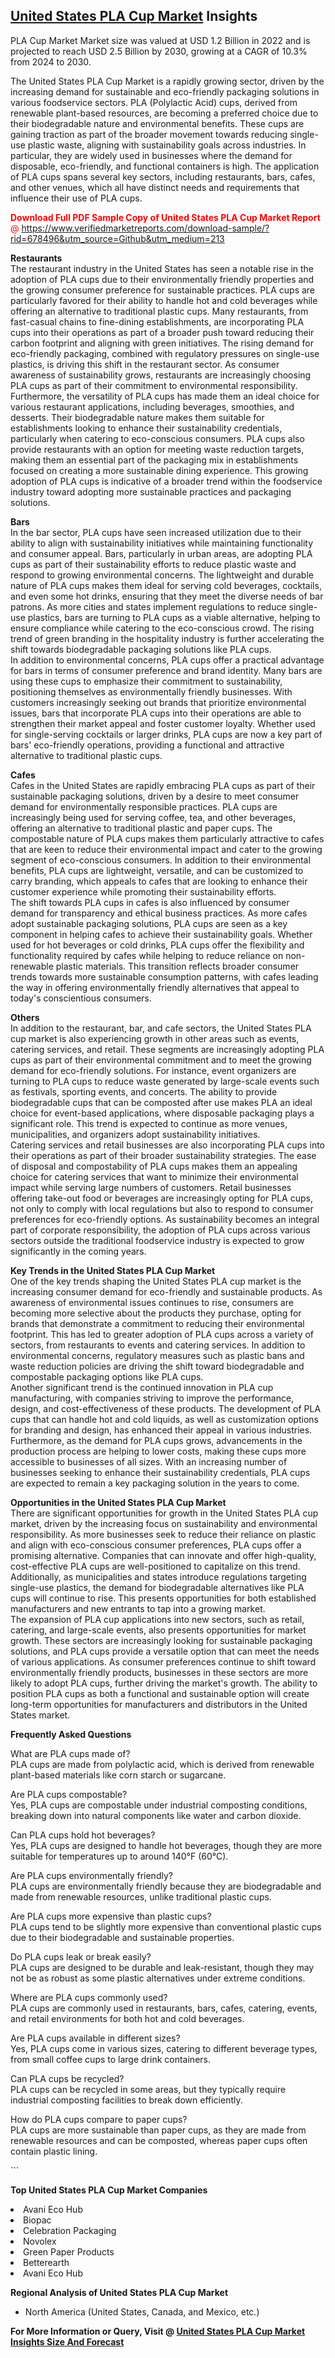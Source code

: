 <h2><a href="https://www.verifiedmarketreports.com/download-sample/?rid=678496&amp;utm_source=Github&amp;utm_medium=213" target="_blank">United States PLA Cup Market</a> Insights</h2><p>PLA Cup Market Market size was valued at USD 1.2 Billion in 2022 and is projected to reach USD 2.5 Billion by 2030, growing at a CAGR of 10.3% from 2024 to 2030.</p><p><p>The United States PLA Cup Market is a rapidly growing sector, driven by the increasing demand for sustainable and eco-friendly packaging solutions in various foodservice sectors. PLA (Polylactic Acid) cups, derived from renewable plant-based resources, are becoming a preferred choice due to their biodegradable nature and environmental benefits. These cups are gaining traction as part of the broader movement towards reducing single-use plastic waste, aligning with sustainability goals across industries. In particular, they are widely used in businesses where the demand for disposable, eco-friendly, and functional containers is high. The application of PLA cups spans several key sectors, including restaurants, bars, cafes, and other venues, which all have distinct needs and requirements that influence their use of PLA cups. <p><span class=""><span style="color: #ff0000;"><strong>Download Full PDF Sample Copy of United States PLA Cup Market Report</strong> @ </span><a href="https://www.verifiedmarketreports.com/download-sample/?rid=678496&amp;utm_source=Github&amp;utm_medium=213" target="_blank">https://www.verifiedmarketreports.com/download-sample/?rid=678496&amp;utm_source=Github&amp;utm_medium=213</a></span></p></p><p><strong>Restaurants</strong><br>The restaurant industry in the United States has seen a notable rise in the adoption of PLA cups due to their environmentally friendly properties and the growing consumer preference for sustainable practices. PLA cups are particularly favored for their ability to handle hot and cold beverages while offering an alternative to traditional plastic cups. Many restaurants, from fast-casual chains to fine-dining establishments, are incorporating PLA cups into their operations as part of a broader push toward reducing their carbon footprint and aligning with green initiatives. The rising demand for eco-friendly packaging, combined with regulatory pressures on single-use plastics, is driving this shift in the restaurant sector. As consumer awareness of sustainability grows, restaurants are increasingly choosing PLA cups as part of their commitment to environmental responsibility.<br>Furthermore, the versatility of PLA cups has made them an ideal choice for various restaurant applications, including beverages, smoothies, and desserts. Their biodegradable nature makes them suitable for establishments looking to enhance their sustainability credentials, particularly when catering to eco-conscious consumers. PLA cups also provide restaurants with an option for meeting waste reduction targets, making them an essential part of the packaging mix in establishments focused on creating a more sustainable dining experience. This growing adoption of PLA cups is indicative of a broader trend within the foodservice industry toward adopting more sustainable practices and packaging solutions.</p><p><strong>Bars</strong><br>In the bar sector, PLA cups have seen increased utilization due to their ability to align with sustainability initiatives while maintaining functionality and consumer appeal. Bars, particularly in urban areas, are adopting PLA cups as part of their sustainability efforts to reduce plastic waste and respond to growing environmental concerns. The lightweight and durable nature of PLA cups makes them ideal for serving cold beverages, cocktails, and even some hot drinks, ensuring that they meet the diverse needs of bar patrons. As more cities and states implement regulations to reduce single-use plastics, bars are turning to PLA cups as a viable alternative, helping to ensure compliance while catering to the eco-conscious crowd. The rising trend of green branding in the hospitality industry is further accelerating the shift towards biodegradable packaging solutions like PLA cups.<br>In addition to environmental concerns, PLA cups offer a practical advantage for bars in terms of consumer preference and brand identity. Many bars are using these cups to emphasize their commitment to sustainability, positioning themselves as environmentally friendly businesses. With customers increasingly seeking out brands that prioritize environmental issues, bars that incorporate PLA cups into their operations are able to strengthen their market appeal and foster customer loyalty. Whether used for single-serving cocktails or larger drinks, PLA cups are now a key part of bars' eco-friendly operations, providing a functional and attractive alternative to traditional plastic cups.</p><p><strong>Cafes</strong><br>Cafes in the United States are rapidly embracing PLA cups as part of their sustainable packaging solutions, driven by a desire to meet consumer demand for environmentally responsible practices. PLA cups are increasingly being used for serving coffee, tea, and other beverages, offering an alternative to traditional plastic and paper cups. The compostable nature of PLA cups makes them particularly attractive to cafes that are keen to reduce their environmental impact and cater to the growing segment of eco-conscious consumers. In addition to their environmental benefits, PLA cups are lightweight, versatile, and can be customized to carry branding, which appeals to cafes that are looking to enhance their customer experience while promoting their sustainability efforts.<br>The shift towards PLA cups in cafes is also influenced by consumer demand for transparency and ethical business practices. As more cafes adopt sustainable packaging solutions, PLA cups are seen as a key component in helping cafes to achieve their sustainability goals. Whether used for hot beverages or cold drinks, PLA cups offer the flexibility and functionality required by cafes while helping to reduce reliance on non-renewable plastic materials. This transition reflects broader consumer trends towards more sustainable consumption patterns, with cafes leading the way in offering environmentally friendly alternatives that appeal to today's conscientious consumers.</p><p><strong>Others</strong><br>In addition to the restaurant, bar, and cafe sectors, the United States PLA cup market is also experiencing growth in other areas such as events, catering services, and retail. These segments are increasingly adopting PLA cups as part of their environmental commitment and to meet the growing demand for eco-friendly solutions. For instance, event organizers are turning to PLA cups to reduce waste generated by large-scale events such as festivals, sporting events, and concerts. The ability to provide biodegradable cups that can be composted after use makes PLA an ideal choice for event-based applications, where disposable packaging plays a significant role. This trend is expected to continue as more venues, municipalities, and organizers adopt sustainability initiatives.<br>Catering services and retail businesses are also incorporating PLA cups into their operations as part of their broader sustainability strategies. The ease of disposal and compostability of PLA cups makes them an appealing choice for catering services that want to minimize their environmental impact while serving large numbers of customers. Retail businesses offering take-out food or beverages are increasingly opting for PLA cups, not only to comply with local regulations but also to respond to consumer preferences for eco-friendly options. As sustainability becomes an integral part of corporate responsibility, the adoption of PLA cups across various sectors outside the traditional foodservice industry is expected to grow significantly in the coming years.</p><p><strong>Key Trends in the United States PLA Cup Market</strong><br>One of the key trends shaping the United States PLA cup market is the increasing consumer demand for eco-friendly and sustainable products. As awareness of environmental issues continues to rise, consumers are becoming more selective about the products they purchase, opting for brands that demonstrate a commitment to reducing their environmental footprint. This has led to greater adoption of PLA cups across a variety of sectors, from restaurants to events and catering services. In addition to environmental concerns, regulatory measures such as plastic bans and waste reduction policies are driving the shift toward biodegradable and compostable packaging options like PLA cups.<br>Another significant trend is the continued innovation in PLA cup manufacturing, with companies striving to improve the performance, design, and cost-effectiveness of these products. The development of PLA cups that can handle hot and cold liquids, as well as customization options for branding and design, has enhanced their appeal in various industries. Furthermore, as the demand for PLA cups grows, advancements in the production process are helping to lower costs, making these cups more accessible to businesses of all sizes. With an increasing number of businesses seeking to enhance their sustainability credentials, PLA cups are expected to remain a key packaging solution in the years to come.</p><p><strong>Opportunities in the United States PLA Cup Market</strong><br>There are significant opportunities for growth in the United States PLA cup market, driven by the increasing focus on sustainability and environmental responsibility. As more businesses seek to reduce their reliance on plastic and align with eco-conscious consumer preferences, PLA cups offer a promising alternative. Companies that can innovate and offer high-quality, cost-effective PLA cups are well-positioned to capitalize on this trend. Additionally, as municipalities and states introduce regulations targeting single-use plastics, the demand for biodegradable alternatives like PLA cups will continue to rise. This presents opportunities for both established manufacturers and new entrants to tap into a growing market.<br>The expansion of PLA cup applications into new sectors, such as retail, catering, and large-scale events, also presents opportunities for market growth. These sectors are increasingly looking for sustainable packaging solutions, and PLA cups provide a versatile option that can meet the needs of various applications. As consumer preferences continue to shift toward environmentally friendly products, businesses in these sectors are more likely to adopt PLA cups, further driving the market's growth. The ability to position PLA cups as both a functional and sustainable option will create long-term opportunities for manufacturers and distributors in the United States market.</p><p><strong>Frequently Asked Questions</strong></p><p>What are PLA cups made of?<br>PLA cups are made from polylactic acid, which is derived from renewable plant-based materials like corn starch or sugarcane.</p><p>Are PLA cups compostable?<br>Yes, PLA cups are compostable under industrial composting conditions, breaking down into natural components like water and carbon dioxide.</p><p>Can PLA cups hold hot beverages?<br>Yes, PLA cups are designed to handle hot beverages, though they are more suitable for temperatures up to around 140°F (60°C).</p><p>Are PLA cups environmentally friendly?<br>PLA cups are environmentally friendly because they are biodegradable and made from renewable resources, unlike traditional plastic cups.</p><p>Are PLA cups more expensive than plastic cups?<br>PLA cups tend to be slightly more expensive than conventional plastic cups due to their biodegradable and sustainable properties.</p><p>Do PLA cups leak or break easily?<br>PLA cups are designed to be durable and leak-resistant, though they may not be as robust as some plastic alternatives under extreme conditions.</p><p>Where are PLA cups commonly used?<br>PLA cups are commonly used in restaurants, bars, cafes, catering, events, and retail environments for both hot and cold beverages.</p><p>Are PLA cups available in different sizes?<br>Yes, PLA cups come in various sizes, catering to different beverage types, from small coffee cups to large drink containers.</p><p>Can PLA cups be recycled?<br>PLA cups can be recycled in some areas, but they typically require industrial composting facilities to break down efficiently.</p><p>How do PLA cups compare to paper cups?<br>PLA cups are more sustainable than paper cups, as they are made from renewable resources and can be composted, whereas paper cups often contain plastic lining.</p>```</p><p><strong>Top United States PLA Cup Market Companies</strong></p><div data-test-id=""><p><li>Avani Eco Hub</li><li> Biopac</li><li> Celebration Packaging</li><li> Novolex</li><li> Green Paper Products</li><li> Betterearth</li><li> Avani Eco Hub</li></p><div><strong>Regional Analysis of&nbsp;United States PLA Cup Market</strong></div><ul><li dir="ltr"><p dir="ltr">North America&nbsp;(United States, Canada, and Mexico, etc.)</p></li></ul><p><strong>For More Information or Query, Visit @&nbsp;</strong><strong><a href="https://www.verifiedmarketreports.com/product/pla-cup-market/?utm_source=Github&amp;utm_medium=213" target="_blank">United States PLA Cup Market Insights Size And Forecast</a></strong></p></div>
